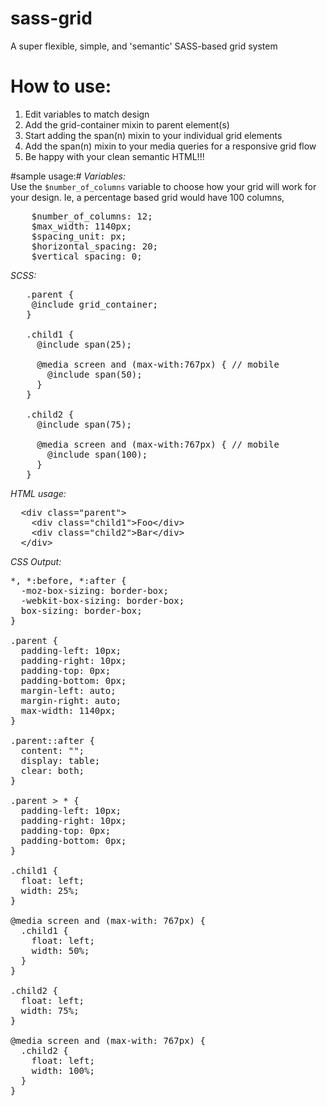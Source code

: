 # sass-grid
A super flexible, simple, and 'semantic' SASS-based grid system

# How to use: #
1.  Edit variables to match design  
2.  Add the grid-container mixin to parent element(s)  
3.  Start adding the span(n) mixin to your individual grid elements  
4.  Add the span(n) mixin to your media queries for a responsive grid flow  
5.  Be happy with your clean semantic HTML!!!

#sample usage:#
*Variables:*  
Use the `$number_of_columns` variable to choose how your grid will work for your design.  Ie, a percentage based grid would have 100 columns, 
<pre>
    $number_of_columns: 12;  
    $max_width: 1140px;   
    $spacing_unit: px;  
    $horizontal_spacing: 20;  
    $vertical_spacing: 0;
</pre>  
  
*SCSS:*
<pre>
   .parent {
    @include grid_container;
   }
   
   .child1 {
     @include span(25);
     
     @media screen and (max-with:767px) { // mobile
       @include span(50);
     }
   }
   
   .child2 {
     @include span(75);
     
     @media screen and (max-with:767px) { // mobile
       @include span(100);
     }
   }
</pre>
  
*HTML usage:*  
<pre>
  &lt;div class=&quot;parent&quot;&gt;
    &lt;div class=&quot;child1&quot;&gt;Foo&lt;/div&gt;
    &lt;div class=&quot;child2&quot;&gt;Bar&lt;/div&gt;
  &lt;/div&gt;
</pre>  
  
*CSS Output:*  
<pre>
*, *:before, *:after {
  -moz-box-sizing: border-box;
  -webkit-box-sizing: border-box;
  box-sizing: border-box;
}

.parent {
  padding-left: 10px;
  padding-right: 10px;
  padding-top: 0px;
  padding-bottom: 0px;
  margin-left: auto;
  margin-right: auto;
  max-width: 1140px;
}

.parent::after {
  content: "";
  display: table;
  clear: both;
}

.parent > * {
  padding-left: 10px;
  padding-right: 10px;
  padding-top: 0px;
  padding-bottom: 0px;
}

.child1 {
  float: left;
  width: 25%;
}

@media screen and (max-with: 767px) {
  .child1 {
    float: left;
    width: 50%;
  }
}

.child2 {
  float: left;
  width: 75%;
}

@media screen and (max-with: 767px) {
  .child2 {
    float: left;
    width: 100%;
  }
}
</pre>
  


 
 
   
